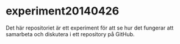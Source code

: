 experiment20140426
==================

Det här repositoriet är ett experiment för att se hur det fungerar att samarbeta och diskutera i ett repository på GitHub.
